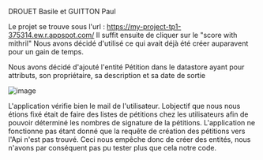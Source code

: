 DROUET Basile et GUITTON Paul

Le projet se trouve sous l'url : https://my-project-tp1-375314.ew.r.appspot.com/ Il suffit ensuite de cliquer sur le "score with mithril" Nous avons décidé d'utilisé ce qui avait déjà été créer auparavent pour un gain de temps.

Nous avons décidé d'ajouté l'entité Pétition dans le datastore ayant pour attributs, son propriétaire, sa description et sa date de sortie



![image](https://user-images.githubusercontent.com/73106276/231297146-c4fd7d2a-2c54-4937-ab3f-19bb4100a0ac.png)


L'application vérifie bien le mail de l'utilisateur. Lobjectif que nous nous étions fixé était de faire des listes de pétitions chez les utilisateurs afin de pouvoir déterminé les nombres de signature de la pétitions. L'application ne fonctionne pas étant donné que la requête de création des pétitions vers l'Api n'est pas trouvé. Ceci nous empêche donc de créer des entités, nous n'avons par conséquent pas pu tester plus que cela notre code.
